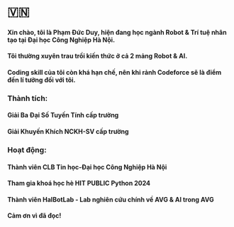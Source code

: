 # 🇻🇳
#### Xin chào, tôi là Phạm Đức Duy, hiện đang học ngành Robot & Trí tuệ nhân tạo tại Đại học Công Nghiệp Hà Nội.
#### Tôi thường xuyên trau trồi kiến thức ở cả 2 mảng Robot & AI.
#### Coding skill của tôi còn khá hạn chế, nên khi rảnh Codeforce sẽ là điểm đến lí tưởng đối với tôi.
### Thành tích:
#### Giải Ba Đại Số Tuyến Tính cấp trường
#### Giải Khuyến Khích NCKH-SV cấp trường
### Hoạt động:
#### Thành viên CLB Tin học-Đại học Công Nghiệp Hà Nội
#### Tham gia khoá học hè HIT PUBLIC Python 2024
#### Thành viên HaIBotLab - Lab nghiên cứu chính về AVG & AI trong AVG
#### Cảm ơn vì đã đọc!
